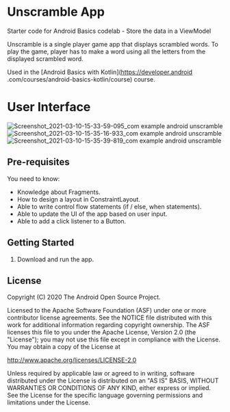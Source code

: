 Unscramble App
===================================

Starter code for Android Basics codelab - Store the data in a ViewModel

Unscramble is  a single player game app that displays scrambled words. To play the game, player has
to make a word using all the letters from the displayed scrambled word.

Used in the [Android Basics with Kotlin](https://developer.android
.com/courses/android-basics-kotlin/course) course.

# User Interface
![Screenshot_2021-03-10-15-33-59-095_com example android unscramble](https://user-images.githubusercontent.com/73837684/110613222-05b9e800-81b7-11eb-96cd-a8393296af9a.jpg) 
![Screenshot_2021-03-10-15-35-16-933_com example android unscramble](https://user-images.githubusercontent.com/73837684/110613229-08b4d880-81b7-11eb-9b04-cd6abd9f8c95.jpg)  
![Screenshot_2021-03-10-15-35-39-819_com example android unscramble](https://user-images.githubusercontent.com/73837684/110613238-0ce0f600-81b7-11eb-8689-aff6de588c01.jpg)


Pre-requisites
--------------

You need to know:
- Knowledge about Fragments.
- How to design a layout in ConstraintLayout.
- Able to write control flow statements (if / else, when statements).
- Able to update the UI of the app based on user input.
- Able to add a click listener to a Button.


Getting Started
---------------

1. Download and run the app.

License
-------

Copyright (C) 2020 The Android Open Source Project.

Licensed to the Apache Software Foundation (ASF) under one or more contributor
license agreements.  See the NOTICE file distributed with this work for
additional information regarding copyright ownership.  The ASF licenses this
file to you under the Apache License, Version 2.0 (the "License"); you may not
use this file except in compliance with the License.  You may obtain a copy of
the License at

  http://www.apache.org/licenses/LICENSE-2.0

Unless required by applicable law or agreed to in writing, software
distributed under the License is distributed on an "AS IS" BASIS, WITHOUT
WARRANTIES OR CONDITIONS OF ANY KIND, either express or implied.  See the
License for the specific language governing permissions and limitations under
the License.

